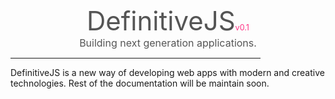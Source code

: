 <p style='font-size:3em; text-align: center; color:#555; margin:20px 0 10px'>DefinitiveJS<span style='font-size:0.3em; color: #ff3284'>v0.1</span>
<br>
<span style='font-size: 16px'>Building next generation applications.</span>
<hr width=400>
</p>

DefinitiveJS is a new way of developing web apps with modern and creative technologies.
Rest of the documentation will be maintain soon.
